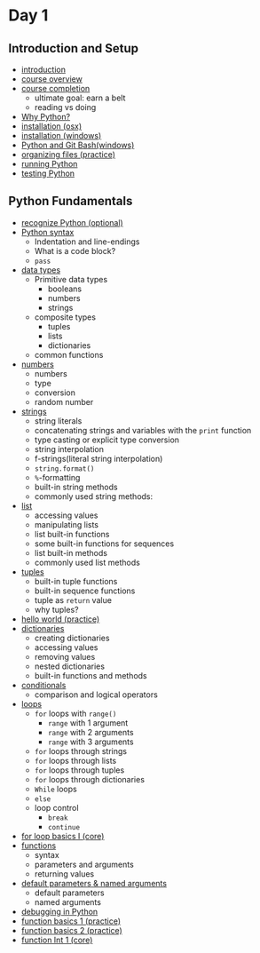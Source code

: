 # Day 1

## Introduction and Setup

- [introduction]()
- [course overview](./files/course_overview/README.md)
- [course completion]()
  - ultimate goal: earn a belt
  - reading vs doing
- [Why Python?](./files/why_python/README.md)
- [installation (osx)]()
- [installation (windows)]()
- [Python and Git Bash(windows)]()
- [organizing files (practice)](./files/organize_files/README.md)
- [running Python](./files/running_python/README.md)
- [testing Python](./files/testing_python/README.md)


## Python Fundamentals

- [recognize Python (optional)](./files/recognize_python/README.md)
- [Python syntax](./files/python_syntax/README.md)
  - Indentation and line-endings
  - What is a code block?
  - `pass`
- [data types](./files/data_types/README.md)
  - Primitive data types
    - booleans
    - numbers
    - strings
  - composite types
    - tuples
    - lists
    - dictionaries
  - common functions
- [numbers](./files/numbers/README.md)
  - numbers
  - type
  - conversion
  - random number
- [strings](./files/strings/README.md)
  - string literals
  - concatenating strings and variables with the `print` function
  - type casting or explicit type conversion
  - string interpolation
  - f-strings(literal string interpolation)
  - `string.format()`
  - `%`-formatting
  - built-in string methods
  - commonly used string methods:
- [list](./files/lists/README.md)
  - accessing values
  - manipulating lists
  - list built-in functions
  - some built-in functions for sequences
  - list built-in methods
  - commonly used list methods
- [tuples](./files/tuples/README.md)
  - built-in tuple functions
  - built-in sequence functions
  - tuple as `return` value
  - why tuples?
- [hello world (practice)](./files/hello_world.py)
- [dictionaries](./files/dictionaries/README.md)
  - creating dictionaries
  - accessing values
  - removing values
  - nested dictionaries
  - built-in functions and methods
- [conditionals](./files/conditionals/README.md)
  - comparison and logical operators
- [loops](./files/loops/README.md)
  - `for` loops with `range()`
    - `range` with 1 argument
    - `range` with 2 arguments
    - `range` with 3 arguments
  - `for` loops through strings
  - `for` loops through lists
  - `for` loops through tuples
  - `for` loops through dictionaries
  - `While` loops
  - `else`
  - loop control
    - `break`
    - `continue`
- [for loop basics I (core)](./files/for_loop_basics1.py)
- [functions](./files/functions/README.md)
  - syntax
  - parameters and arguments
  - returning values
- [default parameters & named arguments](./files/def_params_named_args/README.md)
  - default parameters
  - named arguments
- [debugging in Python](./files/debugging/README.md)
- [function basics 1 (practice)](./files/fun_basics1.py)
- [function basics 2 (practice)](./files/fun_basics2.py)
- [function Int 1 (core)](./files/fun_int1.py)

